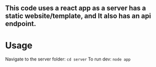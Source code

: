 ## This code uses a react app as a server has a static website/template, and It also has an api endpoint.

# Usage

Navigate to the server folder:
`cd server`
To run dev:
`node app`
